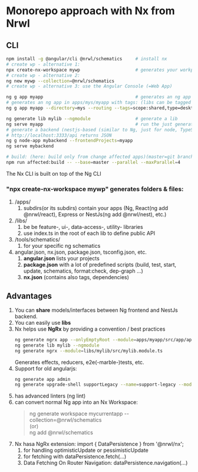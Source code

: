 <link rel="stylesheet" href="../_github-markdown.css">

# Monorepo approach with Nx from Nrwl
## CLI
```sh
npm install -g @angular/cli @nrwl/schematics     # install nx
# create wp - alternative 1:
npx create-nx-workspace mywp                     # generates your workpspace
# create wp - alternative 2:
ng new mywp --collection=@nrwl/schematics
# create wp - alternative 3: use the Angular Console (=Web App)

ng g app myapp                                   # generates an ng app
# generates an ng app in apps/mys/myapp with tags: (libs can be tagged too!)
ng g app myapp --directory=mys --routing --tags=scope:shared,type=desktop

ng generate lib mylib --ngmodule                 # generate a lib
ng serve myapp                                   # run the just generated Ng App
# generate a backend (nestjs-based (similar to Ng, just for node, TypeScript with @Injectable's))
# http://localhost:3333/api returns JSON
ng g node-app mybackend --frontendProjects=myapp
ng serve mybackend

# build: (here: build only from change affected apps)(master=git branch)
npm run affected:build -- --base=master --parallel --maxParallel=4
```
The Nx CLI is built on top of the Ng CLI

### "npx create-nx-workspace mywp" generates folders & files:
1. /apps/
    1. subdirs(or its subdirs) contain your apps (Ng, React(ng add @nrwl/react), Express or NestJs(ng add @nrwl/nest), etc.)
1. /libs/
    1. be be feature-, ui-, data-access-, utility- libraries
    1. use index.ts in the root of each lib to define public API
1. /tools/schematics/
    1. for your specific ng schematics
1. angular.json, nx.json, package.json, tsconfig.json, etc.
    1. **angular.json** lists your projects
    1. **package.json** with a lot of predefined scripts (build, test, start, update, schematics, format:check, dep-graph ...)
    1. **nx.json** (contains also tags, dependencies)

## Advantages
1. You can **share** models/interfaces between Ng frontend and NestJs backend.
1. You can easily use **libs**
1. Nx helps use **NgRx** by providing a convention / best practices
    ```sh
    ng generate ngrx app --onlyEmptyRoot --module=apps/myapp/src/app/app.module.ts
    ng generate lib mylib --ngmodule
    ng generate ngrx --module=libs/mylib/src/mylib.module.ts
    ```
    Generates effects, reducers, e2e(-marble-)tests, etc.
1. Support for old angularjs:
    ```sh
    ng generate app admin
    ng generate upgrade-shell supportLegacy --name=support-legacy --module=apps/admin/src/app/app.module.ts
    ```
1. has advanced linters (ng lint)
1. can convert normal Ng app into an Nx Workspace:
    > ng generate workspace mycurrentapp --collection=@nrwl/schematics
        <br> (or)<br>
    > ng add @nrwl/schematics
1. Nx hasa NgRx extension: import { DataPersistence } from '@nrwl/nx';
    1. for handling optimisticUpdate or pessimisticUpdate
    1. for fetching with dataPersistence.fetch(...)
    1. Data Fetching On Router Navigation: dataPersistence.navigation(...)
